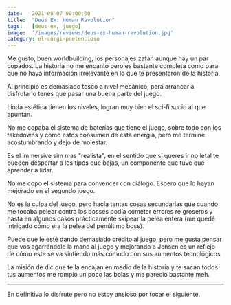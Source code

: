 ```yaml
---
date:   2021-08-07 00:00:00
title:  "Deus Ex: Human Revolution"
tags:   [deus-ex, juego]
image:  '/images/reviews/deus-ex-human-revolution.jpg'
category: el-corgi-pretencioso
---
```

Me gusto, buen worldbuilding, los personajes zafan aunque hay un par copados. La historia no me encanto pero es bastante completa como para que no haya información irrelevante en lo que te presentaron de la historia.

Al principio es demasiado tosco a nivel mecánico, para arrancar a disfrutarlo tenes que pasar una buena parte del juego.

Linda estética tienen los niveles, logran muy bien el sci-fi sucio al que apuntan.

No me copaba el sistema de baterías que tiene el juego, sobre todo con los takedowns y como estos consumen de esta energía, pero me termine acostumbrando y dejo de molestar.

Es el immersive sim mas "realista", en el sentido que si queres ir no letal te pueden despertar a los tipos que bajas, un componente que tuve que aprender a lidar.

No me copo el sistema para convencer con diálogo. Espero que lo hayan mejorado en el segundo juego.

No es la culpa del juego, pero hacía tantas cosas secundarias que cuando me tocaba pelear contra los bosses podía cometer errores re groseros y hasta en algunos casos prácticamente skipear la pelea entera (me quedé intrigado cómo era la pelea del penúltimo boss).

Puede que le esté dando demasiado crédito al juego, pero me gusta pensar que vos agarrándole la mano al juego y mejorando a Jensen es un reflejo de cómo este se va sintiendo más cómodo con sus aumentos tecnológicos

La misión de dlc que te la encajan en medio de la historia y te sacan todos tus aumentos me rompió un poco las bolas y me pareció bastante meh.

<hr>

En definitiva lo disfrute pero no estoy ansioso por tocar el siguiente.